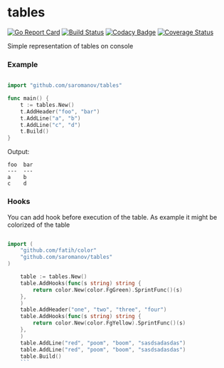 # tables
[![Go Report Card](https://goreportcard.com/badge/github.com/saromanov/tables)](https://goreportcard.com/report/github.com/saromanov/tables)
[![Build Status](https://travis-ci.org/saromanov/tables.svg?branch=master)](https://travis-ci.org/saromanov/tables)
[![Codacy Badge](https://api.codacy.com/project/badge/Grade/1351fe8963a24b93a273d0c0f91fadfb)](https://www.codacy.com/app/saromanov/tables?utm_source=github.com&amp;utm_medium=referral&amp;utm_content=saromanov/tables&amp;utm_campaign=Badge_Grade)
[![Coverage Status](https://coveralls.io/repos/github/saromanov/tables/badge.svg?branch=master)](https://coveralls.io/github/saromanov/tables?branch=master)

Simple representation of tables on console

### Example
```go

import "github.com/saromanov/tables"

func main() {
	t := tables.New()
	t.AddHeader("foo", "bar")
	t.AddLine("a", "b")
	t.AddLine("c", "d")
	t.Build()
}
```
Output:

```
foo  bar
---  ---
a    b
c    d

```

### Hooks
You can add hook before execution of the table. As example it might be colorized of the table

```go

import (
	"github.com/fatih/color"
	"github.com/saromanov/tables"
)

	table := tables.New()
	table.AddHooks(func(s string) string {
		return color.New(color.FgGreen).SprintFunc()(s)
	},
	)
	table.AddHeader("one", "two", "three", "four")
	table.AddHooks(func(s string) string {
		return color.New(color.FgYellow).SprintFunc()(s)
	},
	)
	table.AddLine("red", "poom", "boom", "sasdsadasdas")
	table.AddLine("red", "poom", "boom", "sasdsadasdas")
	table.Build()
	```
